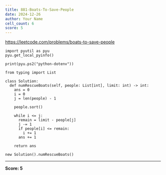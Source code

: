 ```yaml
---
title: 881-Boats-To-Save-People
date: 2024-12-26
author: Your Name
cell_count: 6
score: 5
---
```


https://leetcode.com/problems/boats-to-save-people


```
import pyutil as pyu
pyu.get_local_pyinfo()
```


```
print(pyu.ps2("python-dotenv"))
```


```
from typing import List
```


```
class Solution:
  def numRescueBoats(self, people: List[int], limit: int) -> int:
    ans = 0
    i = 0
    j = len(people) - 1

    people.sort()

    while i <= j:
      remain = limit - people[j]
      j -= 1
      if people[i] <= remain:
        i += 1
      ans += 1

    return ans
```


```
new Solution().numRescueBoats()
```


---
**Score: 5**